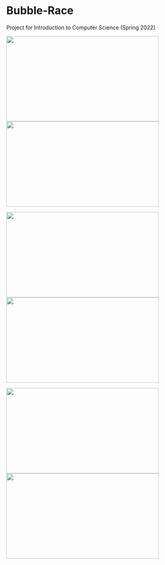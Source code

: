 # Bubble-Race
Project for Introduction to Computer Science (Spring 2022)

<img src="https://user-images.githubusercontent.com/89497828/226589906-53043f3f-a434-4719-becb-0f39f7c41f04.png" width="400" height="224"><img src="https://user-images.githubusercontent.com/89497828/226589914-dac2775f-44a9-4354-820d-68b209ea01a9.png" width="400" height="224">
<!-- ![PPT Intro to CS Final Project (6)](https://user-images.githubusercontent.com/89497828/226589906-53043f3f-a434-4719-becb-0f39f7c41f04.png) -->
<!-- ![PPT Intro to CS Final Project (7)](https://user-images.githubusercontent.com/89497828/226589914-dac2775f-44a9-4354-820d-68b209ea01a9.png) -->

<img src="https://user-images.githubusercontent.com/89497828/226588037-1e47d559-deff-491d-baf0-dadf56f3c372.png" width="400" height="224"><img src="https://user-images.githubusercontent.com/89497828/226592346-c49dfc18-ecbc-4182-9a1d-51dc8c3973aa.png" width="400" height="224">


<!-- ![PPT Intro to CS Final Project (5)](https://user-images.githubusercontent.com/89497828/226590022-041f7c02-9679-447c-b739-208da4b8ebf0.png) -->

<img src="https://user-images.githubusercontent.com/89497828/226588197-ad430a99-3ab1-460b-aa95-e19738818933.png" width="400" height="224"><img src="https://user-images.githubusercontent.com/89497828/226592326-e8facd50-c5e9-4bbc-be22-7fcdb98e212c.png" width="400" height="224">
<!-- ![PPT Intro to CS Final Project](https://user-images.githubusercontent.com/89497828/226586524-6c564c75-a997-440f-bff8-fd38b3e5f757.png ) -->
<!-- ![PPT Intro to CS Final Project (1)](https://user-images.githubusercontent.com/89497828/226588037-1e47d559-deff-491d-baf0-dadf56f3c372.png) -->
<!-- ![PPT Intro to CS Final Project (2)](https://user-images.githubusercontent.com/89497828/226588057-4cccf723-0146-4b14-9d60-20cc77702c13.png) -->
<!-- ![PPT Intro to CS Final Project (3)](https://user-images.githubusercontent.com/89497828/226588197-ad430a99-3ab1-460b-aa95-e19738818933.png) -->
<!-- ![PPT Intro to CS Final Project (4)](https://user-images.githubusercontent.com/89497828/226588208-da498a52-77ab-49cf-a276-466baea685b1.png) -->
<!-- ![PPT Intro to CS Final Project (8)](https://user-images.githubusercontent.com/89497828/226592326-e8facd50-c5e9-4bbc-be22-7fcdb98e212c.png)
![CS Project Main (1)](https://user-images.githubusercontent.com/89497828/226592346-c49dfc18-ecbc-4182-9a1d-51dc8c3973aa.png) -->

